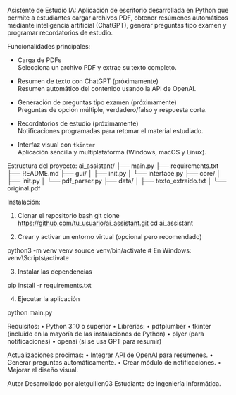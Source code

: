 Asistente de Estudio IA:
Aplicación de escritorio desarrollada en Python que permite a estudiantes cargar archivos PDF, obtener resúmenes automáticos mediante inteligencia artificial (ChatGPT), generar preguntas tipo examen y programar recordatorios de estudio.

Funcionalidades principales:
- Carga de PDFs  
  Selecciona un archivo PDF y extrae su texto completo.

- Resumen de texto con ChatGPT (próximamente)  
  Resumen automático del contenido usando la API de OpenAI.

- Generación de preguntas tipo examen (próximamente)  
  Preguntas de opción múltiple, verdadero/falso y respuesta corta.

- Recordatorios de estudio (próximamente)  
  Notificaciones programadas para retomar el material estudiado.

- Interfaz visual con `tkinter`  
  Aplicación sencilla y multiplataforma (Windows, macOS y Linux).

Estructura del proyecto:
ai_assistant/
├── main.py
├── requirements.txt
├── README.md
├── gui/
│   ├── init.py
│   └── interface.py
├── core/
│   ├── init.py
│   └── pdf_parser.py
├── data/
│   ├── texto_extraido.txt
│   └── original.pdf

Instalación:
1. Clonar el repositorio
bash
git clone https://github.com/tu_usuario/ai_assistant.git
cd ai_assistant

2. Crear y activar un entorno virtual (opcional pero recomendado)

python3 -m venv venv
source venv/bin/activate   # En Windows: venv\Scripts\activate

3. Instalar las dependencias

pip install -r requirements.txt

4. Ejecutar la aplicación

python main.py

Requisitos:
	•	Python 3.10 o superior
	•	Librerías:
	•	pdfplumber
	•	tkinter (incluido en la mayoría de las instalaciones de Python)
	•	plyer (para notificaciones)
	•	openai (si se usa GPT para resumir)

Actualizaciones procimas: 
	•	Integrar API de OpenAI para resúmenes.
	•	Generar preguntas automáticamente.
	•	Crear módulo de notificaciones.
	•	Mejorar el diseño visual.

Autor
Desarrollado por aletguillen03
Estudiante de Ingeniería Informática.
